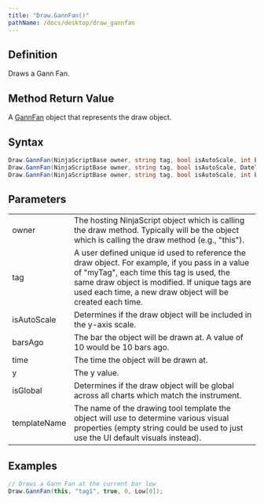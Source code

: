 ```yaml
---
title: "Draw.GannFan()"
pathName: /docs/desktop/draw_gannfan
---
```


## Definition

Draws a Gann Fan.

## Method Return Value

A [GannFan](/docs/desktop/gannfan) object that represents the draw object.

## Syntax

```csharp
Draw.GannFan(NinjaScriptBase owner, string tag, bool isAutoScale, int barsAgo, double y)  
Draw.GannFan(NinjaScriptBase owner, string tag, bool isAutoScale, DateTime time, double y)  
Draw.GannFan(NinjaScriptBase owner, string tag, bool isAutoScale, int barsAgo, double y, bool isGlobal, string templateName)
```

## Parameters

|  |  |
| --- | --- |
| owner | The hosting NinjaScript object which is calling the draw method. Typically will be the object which is calling the draw method (e.g., "this"). |
| tag | A user defined unique id used to reference the draw object. For example, if you pass in a value of "myTag", each time this tag is used, the same draw object is modified. If unique tags are used each time, a new draw object will be created each time. |
| isAutoScale | Determines if the draw object will be included in the y-axis scale. |
| barsAgo | The bar the object will be drawn at. A value of 10 would be 10 bars ago. |
| time | The time the object will be drawn at. |
| y | The y value. |
| isGlobal | Determines if the draw object will be global across all charts which match the instrument. |
| templateName | The name of the drawing tool template the object will use to determine various visual properties (empty string could be used to just use the UI default visuals instead). |

## Examples

```csharp
// Draws a Gann Fan at the current bar low
Draw.GannFan(this, "tag1", true, 0, Low[0]);
```
